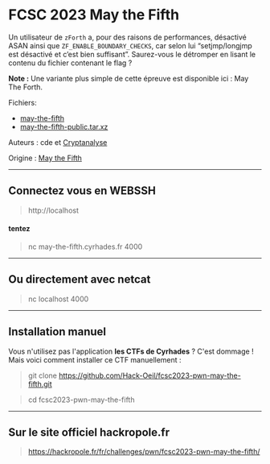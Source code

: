 # FCSC 2023 May the Fifth


Un utilisateur de ```zForth``` a, pour des raisons de performances, désactivé ASAN ainsi que ```ZF_ENABLE_BOUNDARY_CHECKS```, car selon lui “setjmp/longjmp est désactivé et c’est bien suffisant”. Saurez-vous le détromper en lisant le contenu du fichier contenant le flag ?

**Note :** Une variante plus simple de cette épreuve est disponible ici : May The Forth.





Fichiers:
- [may-the-fifth](may-the-fifth)
- [may-the-fifth-public.tar.xz](may-the-fifth-public.tar.xz)




Auteurs : cde et [Cryptanalyse](https://twitter.com/Cryptanalyse)


Origine : [May the Fifth](https://hackropole.fr/fr/challenges/pwn/fcsc2023-pwn-may-the-fifth/)



-----------

## Connectez vous en WEBSSH
> http://localhost

#### tentez 
> nc may-the-fifth.cyrhades.fr 4000

-----------

## Ou directement avec netcat
> nc localhost 4000


-----------


## Installation manuel
Vous n'utilisez pas l'application **les CTFs de Cyrhades** ? C'est dommage !
Mais voici comment installer ce CTF manuellement :

> git clone https://github.com/Hack-Oeil/fcsc2023-pwn-may-the-fifth.git

> cd fcsc2023-pwn-may-the-fifth


-----------


## Sur le site officiel hackropole.fr
> https://hackropole.fr/fr/challenges/pwn/fcsc2023-pwn-may-the-fifth/